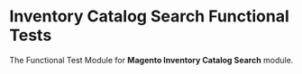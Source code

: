 # Inventory Catalog Search Functional Tests

The Functional Test Module for **Magento Inventory Catalog Search** module.
